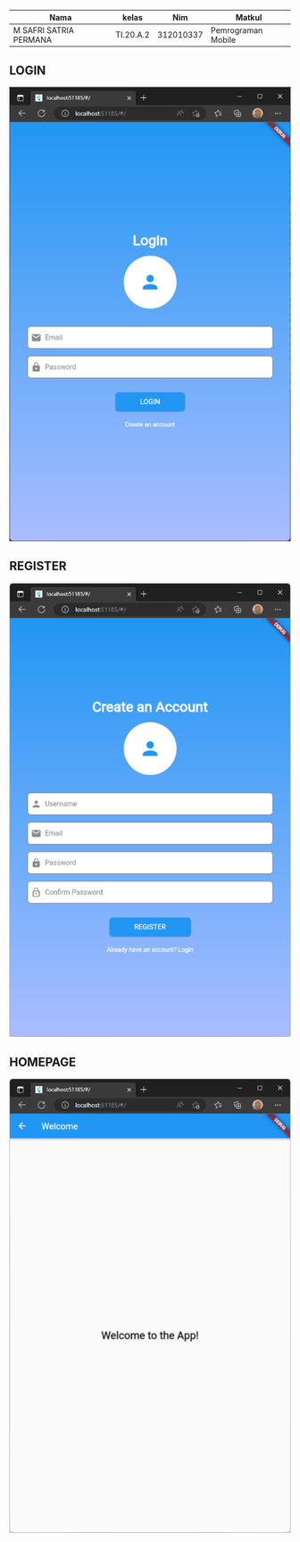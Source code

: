 | Nama | kelas | Nim | Matkul |
| -- | --- | ---- | ----------- |
| M SAFRI SATRIA PERMANA | TI.20.A.2 | 312010337 | Pemrograman Mobile |




## LOGIN
![hasil](img/halaman_login.png)

## REGISTER
![hasil](img/halaman_register.png)

## HOMEPAGE
![hasil](img/halaman_homepage.png)
